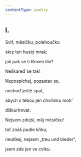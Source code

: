 ```yaml
---
contentType: poetry
---
```


## I.

Sviť, měsíčku, polehoučku  

skrz ten hustý mrak;

jak pak se ti Brixen líbí? 

Neškareď se tak!

Nepospíchej, pozastav se,

nechoď ještě spat,

abych s tebou jen chvílinku moh'

diškurirovat.

Nejsem zdejší, můj měsíčku!

toť znáš podle křiku;

neutíkej, nejsem „treu und bieder“,

jsem zde jen ve cviku.
